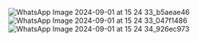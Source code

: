 ![WhatsApp Image 2024-09-01 at 15 24 33_b5aeae46](https://github.com/user-attachments/assets/670da604-da4f-4063-9f0f-2ae1cbdacdda)
![WhatsApp Image 2024-09-01 at 15 24 33_047f1486](https://github.com/user-attachments/assets/fc91fc10-1f06-4e8d-8b2f-7212b94b111d)
![WhatsApp Image 2024-09-01 at 15 24 34_926ec973](https://github.com/user-attachments/assets/993d3241-5b82-433f-998e-1107320cfedc)
